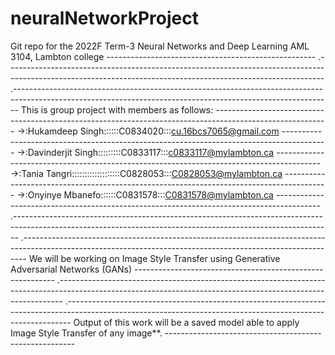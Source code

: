 # neuralNetworkProject
Git repo for the 2022F Term-3 Neural Networks and Deep Learning AML 3104, Lambton college ----------------------------------------------------
.-------------------------------------------------------------------------------------------------------------------------------------------------------------
.-------------------------------------------------------------------------------------------------------------------------------------------------------------
This is group project with members as follows: ----------------------------------------------------------------------------------------------------------
->:Hukamdeep Singh::::::C0834020:::cu.16bcs7065@gmail.com -----------------------------------------------------------------------------------------
->:Davinderjit Singh:::::::::C0833117:::c0833117@mylambton.ca -----------------------------------------------------------------------------------------
->:Tania Tangri:::::::::::::::::::C0828053:::C0828053@mylambton.ca -----------------------------------------------------------------------------------------
->:Onyinye Mbanefo::::::C0831578:::C0831578@mylambton.ca -----------------------------------------------------------------------------------------
.-------------------------------------------------------------------------------------------------------------------------------------------------------------
.-------------------------------------------------------------------------------------------------------------------------------------------------------------
We will be working on Image Style Transfer using Generative Adversarial Networks (GANs) ----------------------------------------------------------
.-------------------------------------------------------------------------------------------------------------------------------------------------------------
.-------------------------------------------------------------------------------------------------------------------------------------------------------------
Output of this work will be a saved model able to apply Image Style Transfer of any image**. ------------------------------------------------------- 

